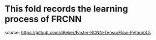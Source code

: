 # This fold records the learning process of FRCNN
source: https://github.com/dBeker/Faster-RCNN-TensorFlow-Python3.5
